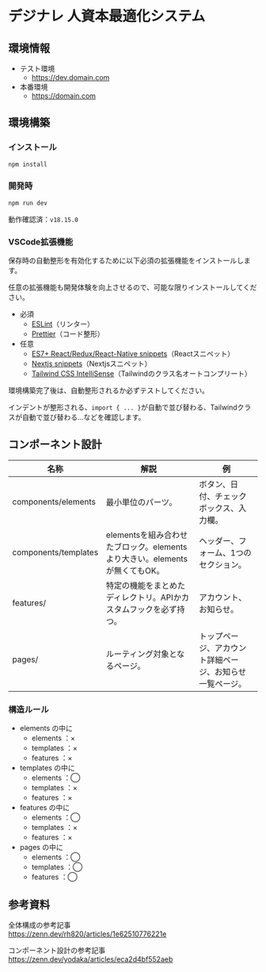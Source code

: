 # デジナレ 人資本最適化システム



## 環境情報

- テスト環境
  - https://dev.domain.com
- 本番環境
  - https://domain.com



## 環境構築

### インストール

```bash
npm install
```

### 開発時

```bash
npm run dev
```

動作確認済：`v18.15.0`

### VSCode拡張機能

保存時の自動整形を有効化するために以下必須の拡張機能をインストールします。

任意の拡張機能も開発体験を向上させるので、可能な限りインストールしてください。

- 必須
  - [ESLint](https://marketplace.visualstudio.com/items?itemName=dbaeumer.vscode-eslint)（リンター）
  - [Prettier](https://marketplace.visualstudio.com/items?itemName=esbenp.prettier-vscode)（コード整形）
- 任意
  - [ES7+ React/Redux/React-Native snippets](https://marketplace.visualstudio.com/items?itemName=dsznajder.es7-react-js-snippets)（Reactスニペット）
  - [Nextjs snippets](https://marketplace.visualstudio.com/items?itemName=PulkitGangwar.nextjs-snippets)（Nextjsスニペット）
  - [Tailwind CSS IntelliSense](https://marketplace.visualstudio.com/items?itemName=bradlc.vscode-tailwindcss)（Tailwindのクラス名オートコンプリート）

環境構築完了後は、自動整形されるか必ずテストしてください。

インデントが整形される、`import { ... }`が自動で並び替わる、Tailwindクラスが自動で並び替わる...などを確認します。



## コンポーネント設計

| 名称 | 解説 | 例 |
| ---- | ---- | ---- |
| components/elements | 最小単位のパーツ。 | ボタン、日付、チェックボックス、入力欄。 |
| components/templates | elementsを組み合わせたブロック。elementsより大きい。elementsが無くてもOK。 | ヘッダー、フォーム、1つのセクション。 |
| features/ | 特定の機能をまとめたディレクトリ。APIかカスタムフックを必ず持つ。 | アカウント、お知らせ。 |
| pages/ | ルーティング対象となるページ。 | トップページ、アカウント詳細ページ、お知らせ一覧ページ。 |

### 構造ルール

- elements の中に
  - elements ：×
  - templates ：×
  - features ：×
- templates の中に
  - elements ：◯
  - templates ：×
  - features ：×
- features の中に
  - elements ：◯
  - templates ：×
  - features ：×
- pages の中に
  - elements ：◯
  - templates ：◯
  - features ：◯



## 参考資料

全体構成の参考記事  
https://zenn.dev/rh820/articles/1e62510776221e

コンポーネント設計の参考記事  
https://zenn.dev/yodaka/articles/eca2d4bf552aeb
